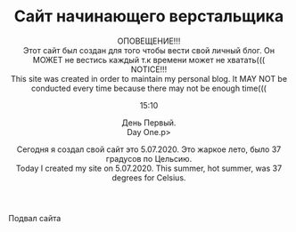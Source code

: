 <!DOCTYPE html>
<html lang="ru">
  <head>
    <meta charset="utf-8">
    <title>Сайт начинающего верстальщика</title>
    <link rel="stylesheet" href="style.css">
  </head>
  <body>
    <header>
      <h1>Сайт начинающего верстальщика</h1>
      <p>ОПОВЕЩЕНИЕ!!!
      <br>Этот сайт был создан для того чтобы вести свой личный блог.
      Он МОЖЕТ не вестись каждый т.к времени может не хватать(((
      <br>NOTICE!!!
      <br>This site was created in order to maintain my personal blog.
       It MAY NOT be conducted every time because there may not be enough time(((</p>
       <time datetime="2020-07-05T15:10">15:10</time>
       <p>День Первый.
       <br>Day One.p>
       <p><time datetime="2020-07-05">Сегодня</time> я создал свой сайт это 5.07.2020.
       Это жаркое лето, было 37 градусов по Цельсию.
       <br>Today I created my site on 5.07.2020.
        This summer, hot summer, was 37 degrees for Celsius.</p>
    </header>
    <main>
      <nav>
      </nav>
    </main>
    <footer>
      Подвал сайта
    </footer>
  </body>
</html>
